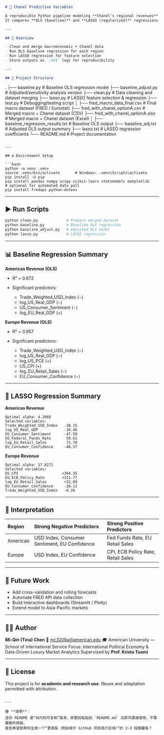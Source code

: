 

```markdown
# 👜 Chanel Predictive Variables

A reproducible Python pipeline modeling **Chanel’s regional revenues** using macroeconomic indicators from **FRED** and **Eurostat**.  
It compares **OLS (baseline)** and **LASSO (regularized)** regressions to identify the most influential predictors across the Americas and Europe.

---

## 📘 Overview

- Clean and merge macroeconomic + Chanel data  
- Run OLS baseline regression for each region  
- Run LASSO regression for feature selection  
- Store outputs as `.txt` logs for reproducibility  

---

## 🧭 Project Structure

```

.
├── baseline.py                      # Baseline OLS regression model
├── baseline_adjust.py               # Adjusted/sensitivity analysis version
├── clean.py                         # Data cleaning and dataset merging
├── lasso.py                         # LASSO feature selection & regression
├── test.py                          # Debugging/testing script
│
├── fred_macro_data_final.csv        # Final macro dataset (FRED / Eurostat)
├── fred_with_chanel_optionA.csv     # Merged macro + Chanel dataset (CSV)
├── fred_with_chanel_optionA.xlsx    # Merged macro + Chanel dataset (Excel)
│
├── baseline_regression_results.txt  # Baseline OLS output
├── baseline_adj.txt                 # Adjusted OLS output summary
├── lasso.txt                        # LASSO regression coefficients
└── README.md                        # Project documentation

````

---

## ⚙️ Environment Setup

```bash
python -m venv .venv
source .venv/bin/activate       # Windows: .venv\Scripts\activate
pip install -U pip
pip install pandas numpy scipy scikit-learn statsmodels matplotlib
# optional for automated data pull
pip install fredapi python-dotenv
````

---

## ▶️ Run Scripts

```bash
python clean.py             # Prepare merged dataset
python baseline.py          # Baseline OLS regression
python baseline_adjust.py   # Adjusted OLS model
python lasso.py             # LASSO regression
```

---

## 📊 Baseline Regression Summary

**Americas Revenue (OLS)**

* R² = 0.872
* Significant predictors:

  * Trade_Weighted_USD_Index (−)
  * log_US_Real_GDP (−)
  * US_Consumer_Sentiment (−)
  * log_EU_Real_GDP (+)

**Europe Revenue (OLS)**

* R² = 0.957
* Significant predictors:

  * Trade_Weighted_USD_Index (−)
  * log_US_Real_GDP (−)
  * log_US_PCE (+)
  * US_CPI (+)
  * log_EU_Retail_Sales (−)
  * EU_Consumer_Confidence (−)

---

## 🧩 LASSO Regression Summary

**Americas Revenue**

```
Optimal alpha: 4.2068
Selected variables:
Trade_Weighted_USD_Index   -38.15
log_US_Real_GDP            -10.46
US_Consumer_Sentiment      -47.59
US_Federal_Funds_Rate       59.61
log_EU_Retail_Sales         73.78
EU_Consumer_Confidence     -40.57
```

**Europe Revenue**

```
Optimal alpha: 17.0271
Selected variables:
US_CPI                    +304.35
EU_ECB_Policy_Rate        +311.77
log_EU_Retail_Sales        +32.03
EU_Consumer_Confidence     -26.11
Trade_Weighted_USD_Index   -0.26
```

---

## 🧠 Interpretation

| Region   | Strong Negative Predictors                   | Strong Positive Predictors         |
| :------- | :------------------------------------------- | :--------------------------------- |
| Americas | USD Index, Consumer Sentiment, EU Confidence | Fed Funds Rate, EU Retail Sales    |
| Europe   | USD Index, EU Confidence                     | CPI, ECB Policy Rate, Retail Sales |

---

## 🔮 Future Work

* Add cross-validation and rolling forecasts
* Automate FRED API data collection
* Build interactive dashboards (Streamlit / Plotly)
* Extend model to Asia-Pacific markets

---

## 👩‍💻 Author

**Mi-Qin (Tina) Chen**
📧 [mc3208a@american.edu](mailto:mc3208a@american.edu)
🎓 American University — School of International Service
Focus: International Political Economy & Data-Driven Luxury Market Analytics
Supervised by **Prof. Krista Tuomi**

---

## 🪪 License

This project is for **academic and research use**.
Reuse and adaptation permitted with attribution.

```

---

🟢 **说明**：  
这份 README 是“纯代码可复制”版本，即整段粘贴到 `README.md` 后即可直接使用，不需要额外排版。  
是否希望我帮你生成一个“更简版（例如用于 GitHub 项目简介区域）”的 2–3 段摘要版？
```
